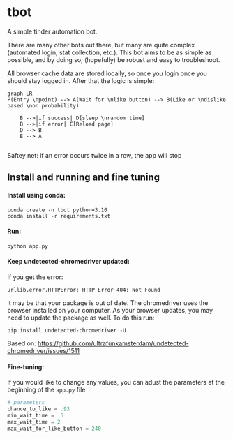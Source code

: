 # tbot

A simple tinder automation bot.

There are many other bots out there, but many are quite complex (automated login, stat collection, etc.). This bot aims to be as simple as possible, and by doing so, (hopefully) be robust and easy to troubleshoot.

All browser cache data are stored locally, so once you login once you should stay logged in. After that the logic is simple:


```mermaid
graph LR
P(Entry \npoint) --> A(Wait for \nlike button) --> B(Like or \ndislike based \non probability)

    B -->|if success| D[sleep \nrandom time]
    B -->|if error| E[Reload page]
    D --> B
    E --> A
    
```
Saftey net:
if an error occurs twice in a row, the app will stop

## Install and running and fine tuning

#### Install using conda:
```
conda create -n tbot python=3.10
conda install -r requirements.txt 
```

#### Run:
```
python app.py
```

#### Keep undetected-chromedriver updated:

If you get the error:
```
urllib.error.HTTPError: HTTP Error 404: Not Found
``` 

it may be that your package is out of date. The chromedriver uses the browser installed on your computer. As your browser updates, you may need to update the package as well. To do this run:

```
pip install undetected-chromedriver -U
```
Based on: https://github.com/ultrafunkamsterdam/undetected-chromedriver/issues/1511


#### Fine-tuning:

If you would like to change any values, you can adust the parameters at the beginning of the ```app.py``` file

```python
# parameters
chance_to_like = .93
min_wait_time = .5
max_wait_time = 2
max_wait_for_like_button = 240
``````
